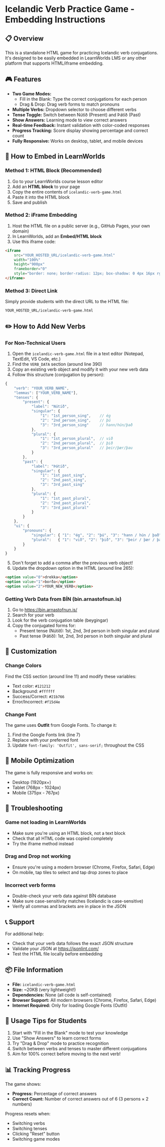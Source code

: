 # Icelandic Verb Practice Game - Embedding Instructions

## 📋 Overview
This is a standalone HTML game for practicing Icelandic verb conjugations. It's designed to be easily embedded in LearnWorlds LMS or any other platform that supports HTML/iframe embedding.

## 🎮 Features
- **Two Game Modes:**
  - Fill in the Blank: Type the correct conjugations for each person
  - Drag & Drop: Drag verb forms to match pronouns
- **Multiple Verbs:** Dropdown selector to choose different verbs
- **Tense Toggle:** Switch between Nútíð (Present) and Þátíð (Past)
- **Show Answers:** Learning mode to view correct answers
- **Real-time Feedback:** Instant validation with color-coded responses
- **Progress Tracking:** Score display showing percentage and correct count
- **Fully Responsive:** Works on desktop, tablet, and mobile devices

## 🔗 How to Embed in LearnWorlds

### Method 1: HTML Block (Recommended)
1. Go to your LearnWorlds course lesson editor
2. Add an **HTML block** to your page
3. Copy the entire contents of `icelandic-verb-game.html`
4. Paste it into the HTML block
5. Save and publish

### Method 2: iFrame Embedding
1. Host the HTML file on a public server (e.g., GitHub Pages, your own domain)
2. In LearnWorlds, add an **Embed/HTML block**
3. Use this iframe code:
```html
<iframe 
    src="YOUR_HOSTED_URL/icelandic-verb-game.html" 
    width="100%" 
    height="900px" 
    frameborder="0"
    style="border: none; border-radius: 12px; box-shadow: 0 4px 16px rgba(0,0,0,0.1);">
</iframe>
```

### Method 3: Direct Link
Simply provide students with the direct URL to the HTML file:
```
YOUR_HOSTED_URL/icelandic-verb-game.html
```

## ✏️ How to Add New Verbs

### For Non-Technical Users
1. Open the `icelandic-verb-game.html` file in a text editor (Notepad, TextEdit, VS Code, etc.)
2. Find the `VERB_DATA` section (around line 390)
3. Copy an existing verb object and modify it with your new verb data
4. Follow this structure (conjugation by person):

```javascript
{
    "verb": "YOUR_VERB_NAME",
    "lemmas": ["YOUR_VERB_NAME"],
    "tenses": {
        "present": {
            "label": "Nútíð",
            "singular": {
                "1": "1st_person_sing",    // ég
                "2": "2nd_person_sing",    // þú
                "3": "3rd_person_sing"     // hann/hún/það
            },
            "plural": {
                "1": "1st_person_plural",  // við
                "2": "2nd_person_plural",  // þið
                "3": "3rd_person_plural"   // þeir/þær/þau
            }
        },
        "past": {
            "label": "Þátíð",
            "singular": {
                "1": "1st_past_sing",
                "2": "2nd_past_sing",
                "3": "3rd_past_sing"
            },
            "plural": {
                "1": "1st_past_plural",
                "2": "2nd_past_plural",
                "3": "3rd_past_plural"
            }
        }
    },
    "ui": {
        "pronouns": {
            "singular": { "1": "ég", "2": "þú", "3": "hann / hún / það" },
            "plural":   { "1": "við", "2": "þið", "3": "þeir / þær / þau" }
        }
    }
}
```

5. Don't forget to add a comma after the previous verb object!
6. Update the dropdown option in the HTML (around line 265):
```html
<option value="0">drekka</option>
<option value="1">borða</option>
<option value="2">YOUR_NEW_VERB</option>
```

### Getting Verb Data from BÍN (bin.arnastofnun.is)
1. Go to https://bin.arnastofnun.is/
2. Search for your verb
3. Look for the verb conjugation table (beygingar)
4. Copy the conjugated forms for:
   - Present tense (Nútíð): 1st, 2nd, 3rd person in both singular and plural
   - Past tense (Þátíð): 1st, 2nd, 3rd person in both singular and plural

## 🎨 Customization

### Change Colors
Find the CSS section (around line 11) and modify these variables:
- Text color: `#121212`
- Background: `#ffffff`
- Success/Correct: `#21b766`
- Error/Incorrect: `#f15d4e`

### Change Font
The game uses **Outfit** from Google Fonts. To change it:
1. Find the Google Fonts link (line 7)
2. Replace with your preferred font
3. Update `font-family: 'Outfit', sans-serif;` throughout the CSS

## 📱 Mobile Optimization
The game is fully responsive and works on:
- Desktop (1920px+)
- Tablet (768px - 1024px)
- Mobile (375px - 767px)

## 🐛 Troubleshooting

### Game not loading in LearnWorlds
- Make sure you're using an HTML block, not a text block
- Check that all HTML code was copied completely
- Try the iframe method instead

### Drag and Drop not working
- Ensure you're using a modern browser (Chrome, Firefox, Safari, Edge)
- On mobile, tap tiles to select and tap drop zones to place

### Incorrect verb forms
- Double-check your verb data against BÍN database
- Make sure case-sensitivity matches (Icelandic is case-sensitive)
- Verify all commas and brackets are in place in the JSON

## 📞 Support
For additional help:
- Check that your verb data follows the exact JSON structure
- Validate your JSON at https://jsonlint.com/
- Test the HTML file locally before embedding

## 📦 File Information
- **File:** `icelandic-verb-game.html`
- **Size:** ~20KB (very lightweight!)
- **Dependencies:** None (all code is self-contained)
- **Browser Support:** All modern browsers (Chrome, Firefox, Safari, Edge)
- **Internet Required:** Only for loading Google Fonts (Outfit)

## 🎯 Usage Tips for Students
1. Start with "Fill in the Blank" mode to test your knowledge
2. Use "Show Answers" to learn correct forms
3. Try "Drag & Drop" mode to practice recognition
4. Switch between verbs and tenses to master different conjugations
5. Aim for 100% correct before moving to the next verb!

## 📊 Tracking Progress
The game shows:
- **Progress:** Percentage of correct answers
- **Correct Count:** Number of correct answers out of 6 (3 persons × 2 numbers)

Progress resets when:
- Switching verbs
- Switching tenses
- Clicking "Reset" button
- Switching game modes
